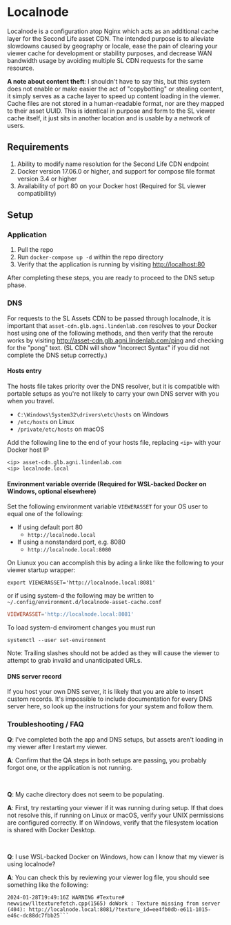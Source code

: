 # Localnode

Localnode is a configuration atop Nginx which acts as an additional cache layer for the Second Life asset CDN. The intended purpose is to alleviate slowdowns caused by geography or locale, ease the pain of clearing your viewer cache for development or stability purposes, and decrease WAN bandwidth usage by avoiding multiple SL CDN requests for the same resource.

**A note about content theft**: I shouldn't have to say this, but this system does not enable or make easier the act of "copybotting" or stealing content, it simply serves as a cache layer to speed up content loading in the viewer. Cache files are not stored in a human-readable format, nor are they mapped to their asset UUID. This is identical in purpose and form to the SL viewer cache itself, it just sits in another location and is usable by a network of users.

## Requirements

1. Ability to modify name resolution for the Second Life CDN endpoint
2. Docker version 17.06.0 or higher, and support for compose file format version 3.4 or higher
3. Availability of port 80 on your Docker host (Required for SL viewer compatibility)

## Setup

### Application

1. Pull the repo
2. Run `docker-compose up -d` within the repo directory
3. Verify that the application is running by visiting <http://localhost:80>

After completing these steps, you are ready to proceed to the DNS setup phase.

### DNS

For requests to the SL Assets CDN to be passed through localnode, it is important that `asset-cdn.glb.agni.lindenlab.com` resolves to your Docker host using one of the following methods, and then verify that the reroute works by visiting <http://asset-cdn.glb.agni.lindenlab.com/ping> and checking for the "pong" text. (SL CDN will show "Incorrect Syntax" if you did not complete the DNS setup correctly.)

#### Hosts entry

The hosts file takes priority over the DNS resolver, but it is compatible with portable setups as you're not likely to carry your own DNS server with you when you travel.

- `C:\Windows\System32\drivers\etc\hosts` on Windows
- `/etc/hosts` on Linux
- `/private/etc/hosts` on macOS

Add the following line to the end of your hosts file, replacing `<ip>` with your Docker host IP

```text
<ip> asset-cdn.glb.agni.lindenlab.com
<ip> localnode.local
```

#### Environment variable override (Required for WSL-backed Docker on Windows, optional elsewhere)

Set the following environment variable `VIEWERASSET` for your OS user to equal one of the following:

- If using default port 80
  - `http://localnode.local`
- If using a nonstandard port, e.g. 8080
  - `http://localnode.local:8080`

On Liunux you can accomplish this by ading a linke like the following to your viewer startup wrapper:

```shell
export VIEWERASSET='http://localnode.local:8081'
```

or if using system-d the following may be written to `~/.config/environment.d/localnode-asset-cache.conf`

```conf
VIEWERASSET='http://localnode.local:8081'
```

To load system-d enviroment changes you must run

```shell
systemctl --user set-environment
```

Note: Trailing slashes should not be added as they will cause the viewer to attempt to grab invalid and unanticipated URLs.

#### DNS server record

If you host your own DNS server, it is likely that you are able to insert custom records. It's impossible to include documentation for every DNS server here, so look up the instructions for your system and follow them.

### Troubleshooting / FAQ

**Q**: I've completed both the app and DNS setups, but assets aren't loading in my viewer after I restart my viewer.

**A**: Confirm that the QA steps in both setups are passing, you probably forgot one, or the application is not running.

&nbsp;

**Q**: My cache directory does not seem to be populating.

**A**: First, try restarting your viewer if it was running during setup. If that does not resolve this, if running on Linux or macOS, verify your UNIX permissions are configured correctly. If on Windows, verify that the filesystem location is shared with Docker Desktop.

&nbsp;

**Q**: I use WSL-backed Docker on Windows, how can I know that my viewer is using localnode?

**A**: You can check this by reviewing your viewer log file, you should see something like the following:

```log
2024-01-28T19:49:16Z WARNING #Texture# newview/lltexturefetch.cpp(1565) doWork : Texture missing from server (404): http://localnode.local:8081/?texture_id=ee4fb0db-e611-1015-e46c-dc88dc7fbb25```
